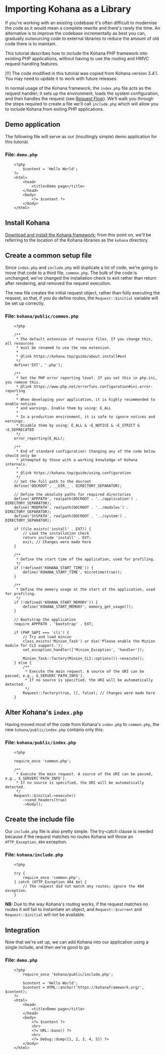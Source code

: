 # Importing Kohana as a Library

If you're working with an existing codebase it's often difficult to modernise the code as it would mean a complete rewrite and there's rarely the time. An alternative is to improve the codebase incrementally as best you can, gradually outsourcing code to external libraries to reduce the amount of old code there is to maintain.

This tutorial describes how to include the Kohana PHP framework into existing PHP applications, without having to use the routing and HMVC request handling features.

[!!] The code modified in this tutorial was copied from Kohana version 3.4.1. You may need to update it to work with future releases.

In normal usage of the Kohana framework, the `index.php` file acts as the request handler; it sets up the environment, loads the system configuration, and then handles the request (see [Request Flow](flow)).
We'll walk you through the steps required to create a file we'll call `include.php` which will allow you to include Kohana from exiting PHP applications.

## Demo application

The following file will serve as our (insultingly simple) demo application for this tutorial.

### File: `demo.php`

~~~
    <?php
        $content = 'Hello World';
    ?>
    <html>
        <head>
            <title>Demo page</title>
        </head>
        <body>
            <?= $content ?>
        </body>
    </html>
~~~

## Install Kohana

[Download and install the Kohana framework](install); from this point on, we'll be referring to the location of the Kohana libraries as the `kohana` directory.

## Create a common setup file

Since `index.php` and `include.php` will duplicate a lot of code, we're going to move that code to a third file, `common.php`. The bulk of the code is unchanged; we've changed the installation check to exit rather than return after rendering, and removed the request execution.

The new file creates the initial request object, rather than fully executing the request, so that, if you do define routes, the `Request::$initial` variable will be set up correctly.

### File: `kohana/public/common.php`

~~~
    <?php

    /**
     * The default extension of resource files. If you change this, all resources
     * must be renamed to use the new extension.
     *
     * @link https://kohana.top/guide/about.install#ext
     */
    define('EXT', '.php');

    /**
     * Set the PHP error reporting level. If you set this in php.ini, you remove this.
     * @link https://www.php.net/errorfunc.configuration#ini.error-reporting
     *
     * When developing your application, it is highly recommended to enable notices
     * and warnings. Enable them by using: E_ALL
     *
     * In a production environment, it is safe to ignore notices and warnings.
     * Disable them by using: E_ALL & ~E_NOTICE & ~E_STRICT & ~E_DEPRECATED
     */
    error_reporting(E_ALL);

    /**
     * End of standard configuration! Changing any of the code below should only be
     * attempted by those with a working knowledge of Kohana internals.
     *
     * @link https://kohana.top/guide/using.configuration
     */
    // Set the full path to the docroot
    define('DOCROOT', __DIR__ . DIRECTORY_SEPARATOR);

    // Define the absolute paths for required directories
    define('APPPATH', realpath(DOCROOT . '../application') . DIRECTORY_SEPARATOR);
    define('MODPATH', realpath(DOCROOT . '../modules') . DIRECTORY_SEPARATOR);
    define('SYSPATH', realpath(DOCROOT . '../system') . DIRECTORY_SEPARATOR);

    if (file_exists('install' . EXT)) {
        // Load the installation check
        return include 'install' . EXT;
        exit; // Changes were made here
    }

    /**
     * Define the start time of the application, used for profiling.
     */
    if (!defined('KOHANA_START_TIME')) {
        define('KOHANA_START_TIME', microtime(true));
    }

    /**
     * Define the memory usage at the start of the application, used for profiling.
     */
    if (!defined('KOHANA_START_MEMORY')) {
        define('KOHANA_START_MEMORY', memory_get_usage());
    }

    // Bootstrap the application
    require APPPATH . 'bootstrap' . EXT;

    if (PHP_SAPI === 'cli') {
        // Try and load minion
        class_exists('Minion_Task') or die('Please enable the Minion module for CLI support.');
        set_exception_handler(['Minion_Exception', 'handler']);

        Minion_Task::factory(Minion_CLI::options())->execute();
    } else {
        /**
         * Execute the main request. A source of the URI can be passed, e.g., $_SERVER['PATH_INFO'].
         * If no source is specified, the URI will be automatically detected.
         */
        Request::factory(true, [], false); // Changes were made here
    }
~~~

## Alter Kohana's `index.php`

Having moved most of the code from Kohana's `index.php` to `common.php`, the new `kohana/public/index.php` contains only this:

### File: `kohana/public/index.php`

~~~
    <?php

    require_once 'common.php';

    /**
     * Execute the main request. A source of the URI can be passed, e.g., $_SERVER['PATH_INFO'].
     * If no source is specified, the URI will be automatically detected.
     */
    Request::$initial->execute()
        ->send_headers(true)
        ->body();
~~~

## Create the include file

Our `include.php` file is also pretty simple. The try-catch clause is needed because if the request matches no routes Kohana will throw an `HTTP_Exception_404` exception.

### File: `kohana/include.php`

~~~
    <?php

    try {
        require_once 'common.php';
    } catch (HTTP_Exception_404 $e) {
        // The request did not match any routes; ignore the 404 exception.
    }
~~~

**NB:** Due to the way Kohana's routing  works, if the request matches no routes it will fail to instantiate an object, and `Request::$current` and `Request::$initial` will not be available.

## Integration

Now that we're set up, we can add Kohana into our application using a single include, and then we're good to go.

### File: `demo.php`

~~~
    <?php
        require_once 'kohana/public/include.php';

        $content = 'Hello World';
        $content = HTML::anchor('https://kohanaframework.org/', $content);
    ?>
    <html>
        <head>
            <title>Demo page</title>
        </head>
        <body>
            <?= $content ?>
            <hr>
            <?= URL::base() ?>
            <hr>
            <?= Debug::dump([1, 2, 3, 4, 5]) ?>
        </body>
    </html>
~~~